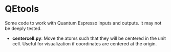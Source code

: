 # QEtools
Some code to work with Quantum Espresso inputs and outputs. It may not be deeply tested.
- **centercell.py**:
  Move the atoms such that they will be centered in the unit cell. Useful for visualization if coordinates are centered at the origin.
